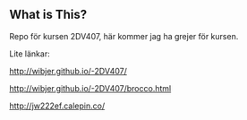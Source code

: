 ## What is This?

Repo för kursen 2DV407, här kommer jag ha grejer för kursen. 

Lite länkar: 

http://wibjer.github.io/-2DV407/

http://wibjer.github.io/-2DV407/brocco.html

http://jw222ef.calepin.co/